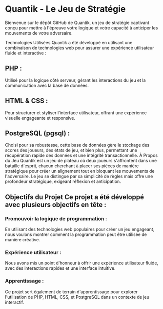 # Quantik - Le Jeu de Stratégie 
Bienvenue sur le dépôt GitHub de Quantik, un jeu de stratégie captivant conçu pour mettre à l'épreuve votre logique et votre capacité à anticiper les mouvements de votre adversaire.

Technologies Utilisées Quantik a été développé en utilisant une combinaison de technologies web pour assurer une expérience utilisateur fluide et interactive :

## PHP :
 Utilisé pour la logique côté serveur, gérant les interactions du jeu et la communication avec la base de données. 
## HTML & CSS :
Pour structurer et styliser l'interface utilisateur, offrant une expérience visuelle engageante et responsive. 
## PostgreSQL (pgsql) :
Choisi pour sa robustesse, cette base de données gère le stockage des scores des joueurs, des états de jeu, et bien plus, permettant une récupération rapide des données et une intégrité transactionnelle.
À Propos du Jeu Quantik est un jeu de plateau où deux joueurs s'affrontent dans une bataille d'esprit, chacun cherchant à placer ses pièces de manière stratégique pour créer un alignement tout en bloquant les mouvements de l'adversaire. Le jeu se distingue par sa simplicité de règles mais offre une profondeur stratégique, exigeant réflexion et anticipation.

## Objectifs du Projet Ce projet a été développé avec plusieurs objectifs en tête :

### Promouvoir la logique de programmation :
En utilisant des technologies web populaires pour créer un jeu engageant, nous voulons montrer comment la programmation peut être utilisée de manière créative. 
### Expérience utilisateur :
Nous avons mis un point d'honneur à offrir une expérience utilisateur fluide, avec des interactions rapides et une interface intuitive.
### Apprentissage : 
Ce projet sert également de terrain d'apprentissage pour explorer l'utilisation de PHP, HTML, CSS, et PostgreSQL dans un contexte de jeu interactif.
